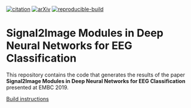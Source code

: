 [![citation](http://img.shields.io/badge/Citation-0091FF.svg)](https://scholar.google.com/scholar?q=Signal2Image%20Modules%20in%20Deep%20Neural%20Networks%20for%20EEG%20Classification.%20arXiv%202019)
[![arXiv](http://img.shields.io/badge/eess.SP-arXiv%3A1904.13216-B31B1B.svg)](https://arxiv.org/abs/1904.13216)
[![reproducible-build](https://github.com/pbizopoulos/signal2image-modules-in-deep-neural-networks-for-eeg-classification/workflows/reproducible-build/badge.svg)](https://github.com/pbizopoulos/signal2image-modules-in-deep-neural-networks-for-eeg-classification/actions?query=workflow%3Areproducible-build)

# Signal2Image Modules in Deep Neural Networks for EEG Classification
This repository contains the code that generates the results of the paper **Signal2Image Modules in Deep Neural Networks for EEG Classification** presented at EMBC 2019.

[Build instructions](https://pbizopoulos.github.io/reconciler-a-template-for-reproducible-computational-research-papers/build_instructions.txt)
